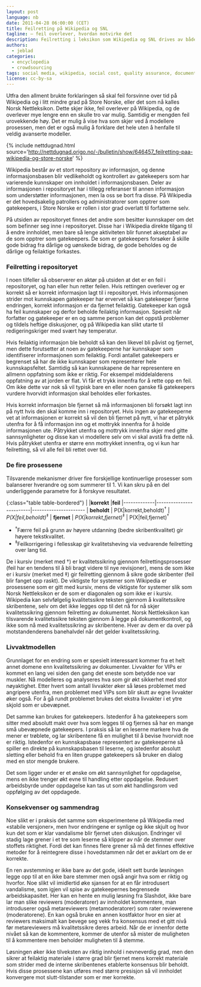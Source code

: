 ```yaml
---
layout: post
language: nb
date: 2011-04-28 06:00:00 (CET)
title: Feilretting på Wikipedia og SNL
tagline: – feil overlever, hvordan motvirke det
description: Feilretting i leksikon som Wikipedia og SNL drives av både vilje til å rette feil og hvorvidt feil er synlige.
authors:
  - jeblad
categories:
  - encyclopedia
  - crowdsourcing
tags: social media, wikipedia, social cost, quality assurance, document control, error correction, norsk nettleksikon, store norske leksikon
license: cc-by-sa
---
```


Utfra den allment brukte forklaringen så skal feil forsvinne over tid på Wikipedia og i litt mindre grad på Store Norske, eller det som nå kalles Norsk Nettleksikon. Dette skjer ikke, feil overlever på Wikipedia, og de overlever mye lengre enn en skulle tro var mulig. Samtidig er mengden feil urovekkende høy. Det er mulig å vise hva som skjer ved å modellere prosessen, men det er også mulig å forklare det hele uten å henfalle til veldig avanserte modeller.

<!--more-->

{% include nettdugnad.html source='http://nettdugnad.origo.no/-/bulletin/show/646457_feilretting-paa-wikipedia-og-store-norske' %}

Wikipedia består av et stort repository av informasjon, og denne informasjonsbasen blir vedlikeholdt og kontrollert av gatekeepers som har varierende kunnskaper om innholdet i informasjonsbasen. Deler av informasjonen i repositoryet har i tillegg referanser til annen informasjon som understøtter informasjonen, men la oss se bort fra disse. På Wikipedia er det hovedsakelig patrollers og administratorer som opptrer som gatekeepers, i Store Norske er rollen i stor grad overlatt til forfatterne selv.

På utsiden av repositoryet finnes det andre som besitter kunnskaper om det som befinner seg inne i repositoryet. Disse har i Wikipedia direkte tilgang til å endre innholdet, men bare så lenge aktiviteten blir funnet akseptabel av de som opptrer som gatekeepers. De som er gatekeepers forsøker å skille gode bidrag fra dårlige og uønskede bidrag, de gode beholdes og de dårlige og feilaktige forkastes.

### Feilretting i repositoryet

I noen tilfeller så observerer en aktør på utsiden at det er en feil i repositoryet, og han eller hun retter feilen. Hvis rettingen overlever og er korrekt så er korrekt informasjon lagt til i repositoryet. Hvis informasjonen strider mot kunnskapen gatekeeper har ervervet så kan gatekeeper fjerne endringen, korrekt informasjon er da fjernet feilaktig. Gatekeeper kan også ha feil kunnskaper og derfor beholde feilaktig informasjon. Spesielt når forfatter og gatekeeper er en og samme person kan det oppstå problemer og tildels heftige diskusjoner, og på Wikipedia kan slikt utarte til redigeringskriger med svært høy temperatur.

Hvis feilaktig informasjon ble beholdt så kan den likevel bli påvist og fjernet, men dette forutsetter at noen av gatekeeperne har kunnskaper som identifiserer informasjonen som feilaktig. Fordi antallet gatekeepers er begrenset så har de ikke kunnskaper som representerer hele kunnskapsfeltet. Samtidig så kan kunnskapene de har representere en allmenn oppfatning som ikke er riktig. For eksempel middelalderens oppfatning av at jorden er flat. Vi får et trykk innenfra for å rette opp en feil. Om ikke dette var nok så vil typisk bare en eller noen ganske få gatekeepers vurdere hvorvidt informasjon skal beholdes eller forkastes.

Hvis korrekt informasjon ble fjernet så må informasjonen bli forsøkt lagt inn på nytt hvis den skal komme inn i repositoryet. Hvis ingen av gatekeeperne vet at informasjonen er korrekt så vil den bli fjernet på nytt, vi har et påtrykk utenfra for å få informasjon inn og et mottrykk innenfra for å holde informasjonen ute. Påtrykket utenfra og mottrykk innenfra skjer med gitte sannsynligheter og disse kan vi modellere selv om vi skal avstå fra dette nå. Hvis påtrykket utenfra er større enn mottrykket innenfra, og vi kun har feilretting, så vil alle feil bli rettet over tid.

### De fire prosessene

Tilsvarende mekanismer driver fire forskjellige kontinuerlige prosesser som balanserer hverandre og som summerer til 1. Vi kan skru på en del underliggende parametre for å forskyve resultatet.

{:class="table table-bordered"}
|             |**korrekt**              |**feil**
|-------------|-------------------------|----------------------
| **beholdt** |  P(X\|korrekt,beholdt)<sup title="Feil rettes">&dagger;</sup>  | *P(X\|feil,beholdt)*<sup title="Feil propagerer">&Dagger;</sup>
| **fjernet** | *P(X\|korrekt,fjernet)*<sup title="Feil propagerer">&Dagger;</sup> |  P(X\|feil,fjernet)<sup title="Feil rettes">&dagger;</sup>

- <sup>&dagger;</sup>Færre feil på grunn av høyere utdanning (bedre skribentkvalitet) gir høyere tekstkvalitet.
- <sup>&Dagger;</sup>Feilkorrigering i fellesskap gir kvalitetsheving via vedvarende feilretting over lang tid.

De i kursiv (merket med &dagger;) er kvalitetssikring gjennom feilrettingsprosesser (feil har en tendens til å bli bragt videre til nye revisjoner), mens de som ikke er i kursiv (merket med &Dagger;) gir feilretting gjennom å sikre gode skribenter (feil blir fanget opp raskt). De viktigste for systemer som Wikipedia er prosessene som er gitt med kursiv, mens de viktigste for systemer slik som Norsk Nettleksikon er de som er diagonalen og som ikke er i kursiv. Wikipedia kan selvfølgelig kvalitetssikre teksten gjennom å kvalitetssikre skribentene, selv om det ikke legges opp til det nå for nå skjer kvalitetssikring gjennom feilretting av dokumentet. Norsk Nettleksikon kan tilsvarende kvalitetssikre teksten gjennom å legge på dokumentkontroll, og ikke som nå med kvalitetssikring av skribentene. Hver av dem er da over på motstandenderens banehalvdel når det gelder kvalitetssikring.

### Livvaktmodellen

Grunnlaget for en endring som er spesielt interessant kommer fra et helt annet domene enn kvalitetssikring av dokumenter. Livvakter for VIPs er kommet en lang vei siden den gang det eneste som betydde noe var muskler. Nå modelleres og analyseres hva som gir økt sikkerhet med stor nøyaktighet. Etter hvert som antall livvakter øker så løses problemet med angripere utenfra, men problemet med VIPs som blir skutt av egne livvakter øker også. For å gå rundt problemet brukes det ekstra livvakter i et ytre skjold som er ubevæpnet.

Det samme kan brukes for gatekeepers. Istedenfor å ha gatekeepers som sitter med absolutt makt over hva som legges til og fjernes så har en mange små ubevæpnede gatekeepers. I praksis så lar en leserne markere hva de mener er trøblete, og lar skribentene få en mulighet til å bevise hvorvidt noe er riktig. Istedenfor en kunnskapsbase representert av gatekeeperne så spiller en direkte på kunnskapsbasen til leserne, og istedenfor absolutt sletting eller behold fra en liten gruppe gatekeepers så bruker en dialog med en stor mengde brukere.

Det som ligger under er et ønske om økt sannsynlighet for oppdagelse, mens en ikke trenger økt evne til handling etter oppdagelse. Redusert arbeidsbyrde under oppdagelse kan tas ut som økt handlingsrom ved oppfølging av det oppdagede.

### Konsekvenser og sammendrag

Noe slikt er i praksis det samme som eksperimentene på Wikipedia med «stabile versjoner», men hvor endringene er synlige og ikke skjult og hvor kun det som er klar vandalisme blir fjernet uten diskusjon. Endringer vil stadig lage grener i et tre som leserne så klipper av når de stemmer over stoffets riktighet. Fordi det kan finnes flere grener så må det finnes effektive metoder for å reintegrere disse i hovedstammen når det er avklart om de er korrekte.

En ren avstemming er ikke bare av det gode, idéelt sett burde løsningen legge opp til at en ikke bare stemmer men også angir hva som er riktig og hvorfor. Noe slikt vil imidlertid øke sjansen for at en får introdusert vandalisme, som igjen vil spise av gatekeepernes begrensede arbeidskapasitet. Her kan en hente en mulig løsning fra Slashdot, ikke bare lar man slike reviewers (moderatorer) av innholdet kommentere, man introduserer også metareviewers (metamoderatorer) som rater reviewerene (moderatorene). En kan også bruke en annen kostfaktor hvor en sier at reviewers maksimalt kan bevege seg vekk fra konsensus med et gitt nivå før metareviewers må kvalitetssikre deres arbeid. Når de er innenfor dette nivået så kan de kommentere, kommer de utenfor så mister de muligheten til å kommentere men beholder muligheten til å stemme.

Løsningen øker ikke tilveksten av riktig innhold i nevneverdig grad, men den sikrer at feilaktig materiale i større grad blir fjernet mens korrekt materiale som strider med de interne skribentenes etablerte konsensus blir beholdt. Hvis disse prosessene kan utføres med større presisjon så vil innholdet konvergere mot slutt-tilstander som er mer korrekte.